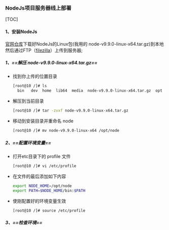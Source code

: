 ### NodeJs项目服务器线上部署

[TOC]

#### 1、安装NodeJs

[官网仓库](https://nodejs.org/dist/v9.9.0/)下载好NodeJs的Linux包(我用的 node-v9.9.0-linux-x64.tar.gz)到本地然后通过FTP（[filezilla](https://filezilla-project.org/)）上传到服务器;

##### 1、==解压 node-v9.9.0-linux-x64.tar.gz==

* 找到你上传的位置目录

  ```bash
  [root@10 /]# ls
    bin   dev  home  lib64  media  node-v9.9.0-linux-x64.tar.gz  opt  ...
  ```
  
* 解压到当前目录

  ```bash
  [root@10 /]# tar -zvxf node-v9.9.0-linux-x64.tar.gz
  ```

* 移动到安装目录并重命名 node

  ```bash
  [root@10 /]# mv node-v9.9.0-linux-x64 /opt/node
  ```

  

##### 2、==配置环境变量==

* 打开etc目录下的 profile 文件

  ```bash
  [root@10 /]# vi /etc/profile
  ```

* 在文件的最后添加如下内容

  ```bash
  export NODE_HOME=/opt/node
  export PATH=$NODE_HOME/bin:$PATH
  ```

* 使刚配置好的环境变量生效

  ```bash
  [root@10 /]# source /etc/profile
  ```

##### 3、==检查环境==








